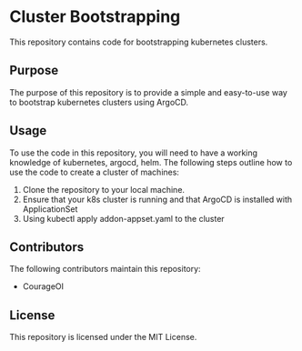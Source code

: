 
# Cluster Bootstrapping

This repository contains code for bootstrapping kubernetes clusters.

## Purpose

The purpose of this repository is to provide a simple and easy-to-use way to bootstrap kubernetes clusters using ArgoCD.

## Usage

To use the code in this repository, you will need to have a working knowledge of kubernetes, argocd, helm. The following steps outline how to use the code to create a cluster of machines:

1. Clone the repository to your local machine.
2. Ensure that your k8s cluster is running and that ArgoCD is installed with ApplicationSet
2. Using kubectl apply addon-appset.yaml to the cluster

## Contributors

The following contributors maintain this repository:

* CourageOI

## License

This repository is licensed under the MIT License.
